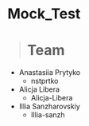 # Mock_Test

> # Team
* Anastasiia Prytyko
  * nstprtko
* Alicja Libera
  * Alicja-Libera
* Illia Sanzharovskiy
  * Illia-sanzh
